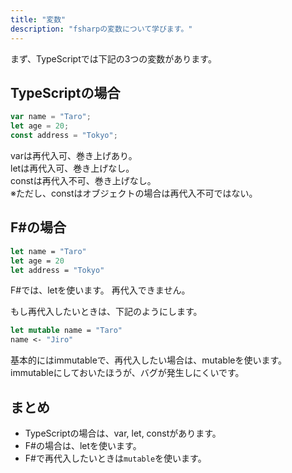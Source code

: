 ```yaml
---
title: "変数"
description: "fsharpの変数について学びます。"
---
```


まず、TypeScriptでは下記の3つの変数があります。

## TypeScriptの場合

```javascript
var name = "Taro";
let age = 20;
const address = "Tokyo";
```

varは再代入可、巻き上げあり。  
letは再代入可、巻き上げなし。  
constは再代入不可、巻き上げなし。  
※ただし、constはオブジェクトの場合は再代入不可ではない。

## F#の場合

```fsharp
let name = "Taro"
let age = 20
let address = "Tokyo"
```

F#では、letを使います。
再代入できません。

もし再代入したいときは、下記のようにします。

```fsharp
let mutable name = "Taro"
name <- "Jiro"
```

基本的にはimmutableで、再代入したい場合は、mutableを使います。
immutableにしておいたほうが、バグが発生しにくいです。

## まとめ

* TypeScriptの場合は、var, let, constがあります。
* F#の場合は、letを使います。
* F#で再代入したいときは```mutable```を使います。